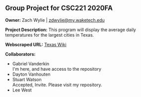 <h2>Group Project for CSC221 2020FA</h2>

<strong>Owner:</strong> Zach Wylie | zdwylie@my.waketech.edu

<strong>Project Description:</strong> This program will display the average daily temperatures for the largest cities in Texas.

<strong>Webscraped URL:</strong> <a href="https://en.wikipedia.org/wiki/Texas" target="_blank">Texas Wiki</a>

<strong>Collaborators:</strong>
<ul>
  <li>Gabriel	Vanderkin</li> I'm here, and have access to the repository
  <li>Dayton	Vanhouten</li>
  <li>Stuart	Watson</li> Accepted, Invite. Please visit my repository. 
  <li>Lee	West</li>
</ul>
